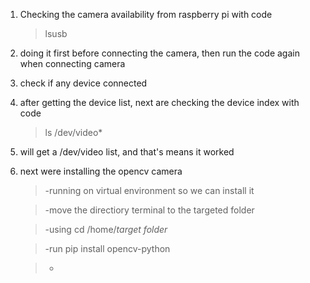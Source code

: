 1. Checking the camera availability from raspberry pi with code
    >lsusb
2. doing it first before connecting the camera, then run the code again when connecting camera
3. check if any device connected 
4. after getting the device list, next are checking the device index with code
    >ls /dev/video*
5. will get a /dev/video list, and that's means it worked
6. next were installing the opencv camera
   > -running on virtual environment so we can install it
   
   > -move the directiory terminal to the targeted folder
   
   > -using cd /home/*target folder*
   
   > -run pip install opencv-python
   
   > -
    
